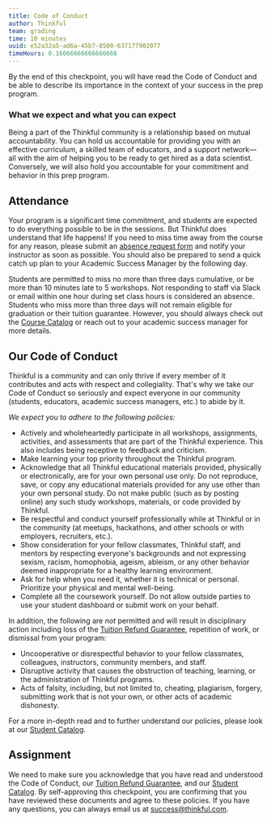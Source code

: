 ```yaml
---
title: Code of Conduct
author: Thinkful
team: grading
time: 10 minutes
uuid: e52a32a5-ad6a-45b7-8500-637177902077
timeHours: 0.16666666666666666
---
```


By the end of this checkpoint, you will have read the Code of Conduct and be able to describe its importance in the context of your success in the prep program.

### What we expect and what you can expect

Being a part of the Thinkful community is a relationship based on mutual accountability. You can hold us accountable for providing you with an effective curriculum, a skilled team of educators, and a support network—all with the aim of helping you to be ready to get hired as a data scientist. Conversely, we will also hold you accountable for your commitment and behavior in this prep program. 

## Attendance

Your program is a significant time commitment, and students are expected to do everything possible to be in the sessions. But Thinkful does understand that life happens! If you need to miss time away from the course for any reason, please submit an [absence request form](https://thinkful.typeform.com/to/CmatYh) and notify your instructor as soon as possible. You should also be prepared to send a quick catch up plan to your Academic Success Manager by the following day. 

Students are permitted to miss no more than three days cumulative, or be more than 10 minutes late to 5 workshops. Not responding to staff via Slack or email within one hour during set class hours is considered an absence. Students who miss more than three days will not remain eligible for graduation or their tuition guarantee. However, you should always check out the [Course Catalog](https://getstarted.thinkful.com/regulatory-information) or reach out to your academic success manager for more details.


## Our Code of Conduct

Thinkful is a community and can only thrive if every member of it contributes and acts with respect and collegiality. That's why we take our Code of Conduct so seriously and expect everyone in our community (students, educators, academic success managers, etc.) to abide by it. 

*We expect you to adhere to the following policies:*
- Actively and wholeheartedly participate in all workshops, assignments, activities, and assessments that are part of the Thinkful experience. This also includes being receptive to feedback and criticism.
- Make learning your top priority throughout the Thinkful program.
- Acknowledge that all Thinkful educational materials provided, physically or electronically, are for your own personal use only. Do not reproduce, save, or copy any educational materials provided for any use other than your own personal study. Do not make public (such as by posting online) any such study workshops, materials, or code provided by Thinkful.
- Be respectful and conduct yourself professionally while at Thinkful or in the community (at meetups, hackathons, and other schools or with employers, recruiters, etc.). 
- Show consideration for your fellow classmates, Thinkful staff, and mentors by respecting everyone's backgrounds and not expressing sexism, racism, homophobia, ageism, ableism, or any other behavior deemed inappropriate for a healthy learning environment.
- Ask for help when you need it, whether it is technical or personal. Prioritize your physical and mental well-being.
- Complete all the coursework yourself. Do not allow outside parties to use your student dashboard or submit work on your behalf.

In addition, the following are *not* permitted and will result in disciplinary action including loss of the [Tuition Refund Guarantee](https://tf-assets-prod.s3.amazonaws.com/shoebill/PDFs/thinkful-job-guarantee.pdf), repetition of work, or dismissal from your program:

- Uncooperative or disrespectful behavior to your fellow classmates, colleagues, instructors, community members, and staff.
- Disruptive activity that causes the obstruction of teaching, learning, or the administration of Thinkful programs.
- Acts of falsity, including, but not limited to, cheating, plagiarism, forgery, submitting work that is not your own, or other acts of academic dishonesty.

For a more in-depth read and to further understand our policies, please look at our [Student Catalog](https://www.thinkful.com/course-catalog).


## Assignment

We need to make sure you acknowledge that you have read and understood the Code of Conduct, our [Tuition Refund Guarantee](https://tf-assets-prod.s3.amazonaws.com/shoebill/PDFs/thinkful-job-guarantee.pdf), and our [Student Catalog](https://www.thinkful.com/course-catalog). By self-approving this checkpoint, you are confirming that you have reviewed these documents and agree to these policies. If you have any questions, you can always email us at success@thinkful.com.

